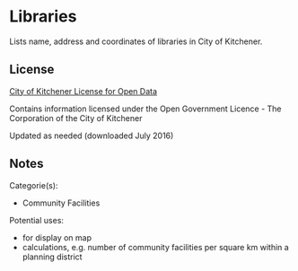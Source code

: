 # Libraries
Lists name, address and coordinates of libraries in City of Kitchener.
## License
[City of Kitchener License for Open Data](https://www.kitchener.ca/en/insidecityhall/Open-data-license.asp) 

Contains information licensed under the Open Government Licence - The Corporation of the City of Kitchener

Updated as needed (downloaded July 2016)

## Notes
Categorie(s):

* Community Facilities

Potential uses:

* for display on map 
* calculations, e.g. number of community facilities per square km within a planning district
